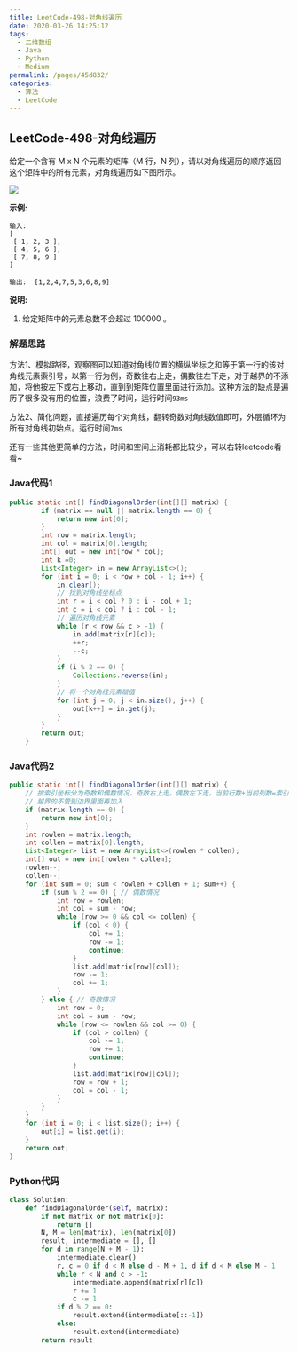 ```yaml
---
title: LeetCode-498-对角线遍历
date: 2020-03-26 14:25:12
tags: 
  - 二维数组
  - Java
  - Python
  - Medium
permalink: /pages/45d832/
categories: 
  - 算法
  - LeetCode
---
```


## LeetCode-498-对角线遍历

给定一个含有 M x N 个元素的矩阵（M 行，N 列），请以对角线遍历的顺序返回这个矩阵中的所有元素，对角线遍历如下图所示。

![](https://image-1-1257237419.cos.ap-chongqing.myqcloud.com/image_loop.png)

 <!--more-->

**示例:**

```
输入:
[
 [ 1, 2, 3 ],
 [ 4, 5, 6 ],
 [ 7, 8, 9 ]
]

输出:  [1,2,4,7,5,3,6,8,9]
```

**说明:**

1. 给定矩阵中的元素总数不会超过 100000 。

### 解题思路

方法1、模拟路径，观察图可以知道对角线位置的横纵坐标之和等于第一行的该对角线元素索引号，以第一行为例，奇数往右上走，偶数往左下走，对于越界的不添加，将他按左下或右上移动，直到到矩阵位置里面进行添加。这种方法的缺点是遍历了很多没有用的位置，浪费了时间，运行时间`93ms`

方法2、简化问题，直接遍历每个对角线，翻转奇数对角线数值即可，外层循环为所有对角线初始点。运行时间`7ms`

还有一些其他更简单的方法，时间和空间上消耗都比较少，可以右转leetcode看看~

### Java代码1

```java
public static int[] findDiagonalOrder(int[][] matrix) {
        if (matrix == null || matrix.length == 0) {
            return new int[0];
        }
        int row = matrix.length;
        int col = matrix[0].length;
        int[] out = new int[row * col];
        int k =0;
        List<Integer> in = new ArrayList<>();
        for (int i = 0; i < row + col - 1; i++) {
            in.clear();
            // 找到对角线坐标点
            int r = i < col ? 0 : i - col + 1;
            int c = i < col ? i : col - 1;
            // 遍历对角线元素
            while (r < row && c > -1) {
                in.add(matrix[r][c]);
                ++r;
                --c;
            }
            if (i % 2 == 0) {
                Collections.reverse(in);
            }
            // 将一个对角线元素赋值
            for (int j = 0; j < in.size(); j++) {
                out[k++] = in.get(j);
            }
        }
        return out;
    }
```

### Java代码2

```java
public static int[] findDiagonalOrder(int[][] matrix) {
    // 按索引坐标分为奇数和偶数情况，奇数右上走，偶数左下走，当前行数+当前列数=索引值
    // 越界的不管到边界里面再加入
    if (matrix.length == 0) {
        return new int[0];
    }
    int rowlen = matrix.length;
    int collen = matrix[0].length;
    List<Integer> list = new ArrayList<>(rowlen * collen);
    int[] out = new int[rowlen * collen];
    rowlen--;
    collen--;
    for (int sum = 0; sum < rowlen + collen + 1; sum++) {
        if (sum % 2 == 0) { // 偶数情况
            int row = rowlen;
            int col = sum - row;
            while (row >= 0 && col <= collen) {
                if (col < 0) {
                    col += 1;
                    row -= 1;
                    continue;
                }
                list.add(matrix[row][col]);
                row -= 1;
                col += 1;
            }
        } else { // 奇数情况
            int row = 0;
            int col = sum - row;
            while (row <= rowlen && col >= 0) {
                if (col > collen) {
                    col -= 1;
                    row += 1;
                    continue;
                }
                list.add(matrix[row][col]);
                row = row + 1;
                col = col - 1;
            }
        }
    }
    for (int i = 0; i < list.size(); i++) {
        out[i] = list.get(i);
    }
    return out;
}
```

### Python代码

```python
class Solution:
    def findDiagonalOrder(self, matrix):
        if not matrix or not matrix[0]:
            return []
        N, M = len(matrix), len(matrix[0])
        result, intermediate = [], []
        for d in range(N + M - 1):
            intermediate.clear()
            r, c = 0 if d < M else d - M + 1, d if d < M else M - 1
            while r < N and c > -1:
                intermediate.append(matrix[r][c])
                r += 1
                c -= 1
            if d % 2 == 0:
                result.extend(intermediate[::-1])
            else:
                result.extend(intermediate)
        return result
```

